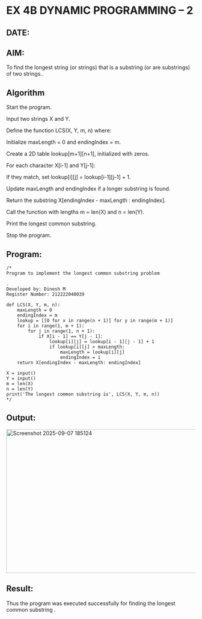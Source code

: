# EX 4B DYNAMIC PROGRAMMING – 2
## DATE:
## AIM:
To find the longest string (or strings) that is a substring (or are substrings) of two strings..



## Algorithm
Start the program.

Input two strings X and Y.

Define the function LCS(X, Y, m, n) where:

Initialize maxLength = 0 and endingIndex = m.

Create a 2D table lookup[m+1][n+1], initialized with zeros.

For each character X[i-1] and Y[j-1]:

If they match, set lookup[i][j] = lookup[i-1][j-1] + 1.

Update maxLength and endingIndex if a longer substring is found.

Return the substring X[endingIndex - maxLength : endingIndex].

Call the function with lengths m = len(X) and n = len(Y).

Print the longest common substring.

Stop the program. 

## Program:
```
/*
Program to implement the longest common substring problem

.
Developed by: Dinesh M
Register Number: 212222040039

def LCS(X, Y, m, n):
    maxLength = 0
    endingIndex = m
    lookup = [[0 for x in range(n + 1)] for y in range(m + 1)]
    for i in range(1, m + 1):
        for j in range(1, n + 1):
            if X[i - 1] == Y[j - 1]:
                lookup[i][j] = lookup[i - 1][j - 1] + 1
                if lookup[i][j] > maxLength:
                    maxLength = lookup[i][j]
                    endingIndex = i
    return X[endingIndex - maxLength: endingIndex]

X = input()
Y = input()
m = len(X)
n = len(Y)
print('The longest common substring is', LCS(X, Y, m, n))       
*/
```

## Output:
<img width="1398" height="383" alt="Screenshot 2025-09-07 185124" src="https://github.com/user-attachments/assets/2c7c64dc-0b2b-476e-87a2-68047b46ffda" />



## Result:
Thus the program was executed successfully for finding the longest common substring .
